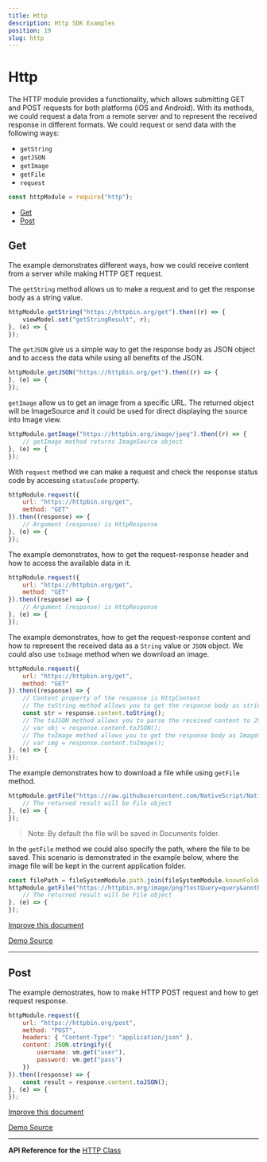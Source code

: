 ```yaml
---
title: Http
description: Http SDK Examples
position: 19
slug: http
---
```


# Http

The HTTP module provides a functionality, which allows submitting GET and POST requests for both platforms (iOS and Android).
With its methods, we could request a data from a remote server and to represent the received response in different formats. We could request or send data with the following ways:

* `getString`
* `getJSON`
* `getImage`
* `getFile`
* `request`


```JavaScript
const httpModule = require("http");
```

* [Get](#get)
* [Post](#post)


## Get

The example demonstrates different ways, how we could receive content from a server while making HTTP GET request.

The `getString` method allows us to make a request and to get the response body as a string value.
```JavaScript
httpModule.getString("https://httpbin.org/get").then((r) => {
    viewModel.set("getStringResult", r);
}, (e) => {
});
```

The `getJSON` give us a simple way to get the response body as JSON object and to access the data while using all benefits of the JSON.
```JavaScript
httpModule.getJSON("https://httpbin.org/get").then((r) => {
}, (e) => {
});
```

`getImage` allow us to get an image from a specific URL. The returned object will be ImageSource and it could be used for direct displaying the source into Image view.
```JavaScript
httpModule.getImage("https://httpbin.org/image/jpeg").then((r) => {
    // getImage method returns ImageSource object
}, (e) => {
});
```

With `request` method we can make a request and check the response status code by accessing `statusCode` property.
```JavaScript
httpModule.request({
    url: "https://httpbin.org/get",
    method: "GET"
}).then((response) => {
    // Argument (response) is HttpResponse
}, (e) => {
});
```

The example demonstrates, how to get the request-response header and how to access the available data in it.
```JavaScript
httpModule.request({
    url: "https://httpbin.org/get",
    method: "GET"
}).then((response) => {
    // Argument (response) is HttpResponse
}, (e) => {
});
```
The example demonstrates, how to get the request-response content and how to represent the received data as a `String` value or `JSON` object. We could also use `toImage` method when we download an image.
```JavaScript
httpModule.request({
    url: "https://httpbin.org/get",
    method: "GET"
}).then((response) => {
    // Content property of the response is HttpContent
    // The toString method allows you to get the response body as string.
    const str = response.content.toString();
    // The toJSON method allows you to parse the received content to JSON object
    // var obj = response.content.toJSON();
    // The toImage method allows you to get the response body as ImageSource.
    // var img = response.content.toImage();
}, (e) => {
});
```


The example demonstrates how to download a file while using `getFile` method.
```JavaScript
httpModule.getFile("https://raw.githubusercontent.com/NativeScript/NativeScript/master/tests/app/logo.png").then((resultFile) => {
    // The returned result will be File object
}, (e) => {
});
```
> Note: By default the file will be saved in Documents folder.

In the `getFile` method we could also specify the path, where the file to be saved. This scenario is demonstrated in the example below, where the image file will be kept in the current application folder.
```JavaScript
const filePath = fileSystemModule.path.join(fileSystemModule.knownFolders.currentApp().path, "test.png");
httpModule.getFile("https://httpbin.org/image/png?testQuery=query&anotherParam=param", filePath).then((resultFile) => {
    // The returned result will be File object
}, (e) => {
});
```

[Improve this document](undefined/edit/master/app/http/get/article.md)

[Demo Source](undefined/edit/master/app/http/get)

---

## Post

The example demostrates, how to make HTTP POST request and how to get request response.

```JavaScript
httpModule.request({
    url: "https://httpbin.org/post",
    method: "POST",
    headers: { "Content-Type": "application/json" },
    content: JSON.stringify({
        username: vm.get("user"),
        password: vm.get("pass")
    })
}).then((response) => {
    const result = response.content.toJSON();
}, (e) => {
});
```


[Improve this document](undefined/edit/master/app/http/post/article.md)

[Demo Source](undefined/edit/master/app/http/post)

---


**API Reference for the** [HTTP Class](http://docs.nativescript.org/api-reference/modules/_http_.html)



